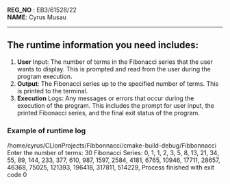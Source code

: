 **REG_NO** : EB3/61528/22  
**NAME**: Cyrus Musau
***

## The runtime information you need includes:  
1. **User** Input: The number of terms in the Fibonacci series that the user wants to display. This is prompted and read from the user during the program execution.  
2. **Output**: The Fibonacci series up to the specified number of terms. This is printed to the terminal.  
3. **Execution** Logs: Any messages or errors that occur during the execution of the program. This includes the prompt for user input, the printed Fibonacci series, and the final exit status of the program.

### Example of runtime log
/home/cyrus/CLionProjects/Fibbonnacci/cmake-build-debug/Fibbonnacci
Enter the number of terms: 30
Fibonacci Series: 0, 1, 1, 2, 3, 5, 8, 13, 21, 34, 55, 89, 144, 233, 377, 610, 987, 1597, 2584, 4181, 6765, 10946, 17711, 28657, 46368, 75025, 121393, 196418, 317811, 514229,
Process finished with exit code 0